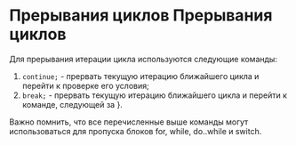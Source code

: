Прерывания циклов
Прерывания циклов
=================

Для прерывания итерации цикла используются следующие команды:

1. `continue;` - прервать текущую итерацию ближайшего цикла и перейти к проверке его условия;
1. `break;` - прервать текущую итерацию ближайшего цикла и перейти к команде, следующей за }.

Важно помнить, что все перечисленные выше команды могут использоваться для пропуска блоков for, while, do..while и switch.
